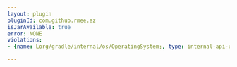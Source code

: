 ```yaml
---
layout: plugin
pluginId: com.github.rmee.az
isJarAvailable: true
error: NONE
violations:
- {name: Lorg/gradle/internal/os/OperatingSystem;, type: internal-api-usage}

---
```

